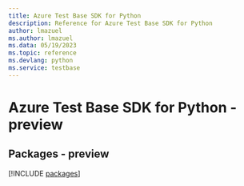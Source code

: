 ```yaml
---
title: Azure Test Base SDK for Python
description: Reference for Azure Test Base SDK for Python
author: lmazuel
ms.author: lmazuel
ms.data: 05/19/2023
ms.topic: reference
ms.devlang: python
ms.service: testbase
---
```

# Azure Test Base SDK for Python - preview
## Packages - preview
[!INCLUDE [packages](test-base-index.md)]